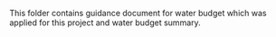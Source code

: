 This folder contains guidance document for water budget which was applied for this project and water budget summary.
